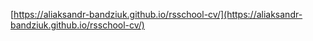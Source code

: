 [https://aliaksandr-bandziuk.github.io/rsschool-cv/](https://aliaksandr-bandziuk.github.io/rsschool-cv/)